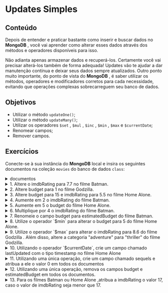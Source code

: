 # Updates Simples
## Conteúdo
Depois de entender e praticar bastante como inserir e buscar dados no **MongoDB** , você vai aprender como alterar esses dados através dos métodos e operadores disponíveis para isso.

Não adianta apenas armazenar dados e recuperá-los. Certamente você vai precisar alterá-los também de forma adequada! Updates vão te ajudar a dar manutenção contínua e deixar seus dados sempre atualizados.
Outro ponto muito importante, do ponto de vista do **MongoDB** , é saber utilizar os métodos, operadores e modificadores corretos para cada necessidade, evitando que operações complexas sobrecarreguem seu banco de dados.
## Objetivos
- Utilizar o método `updateOne()`;
- Utilizar o método `updateMany()`;
- Utilizar os operadores `$set` , `$mul` , `$inc` , `$min` , `$max` e `$currentDate`;
- Renomear campos;
- Remover campos.
## Exercícios
Conecte-se à sua instância do **MongoDB** local e insira os seguintes documentos na coleção `movies` do banco de dados `class`:
<details>
  <summary>documentos</summary>

```
{
  "title": "Batman",
  "category": [ "action", "adventure" ],
  "imdbRating": 7.6,
  "budget": 35
},
{
  "title": "Godzilla",
  "category": [ "action", "adventure", "sci-fi" ],
  "imdbRating": 6.6
},
{
  "title": "Home Alone",
  "category": [ "family", "comedy" ],
  "imdbRating": 7.4
}
  ```
</details>
<details>
  <summary>1. Altere o imdbRating para 7.7 no filme Batman.</summary>

```
db.movies.updateOne(
  { title: "Batman"},
  { $set:
    { imdbRating: 7.7 }
  }
)
  ```
</details>
<details>
  <summary>2. Altere budget para 1 no filme Godzilla.</summary>

```
db.movies.updateOne(
  { title: "Godzilla"},
  { $set:
    { budget: 1 }
  }
)
  ```
</details>
<details>
  <summary>3. Altere budget para 15 e imdbRating para 5.5 no filme Home Alone.</summary>

```
db.movies.updateOne(
  { title: "Home Alone"},
  { $set: {
    budget: 15,
    imdbRating: 5.5
  }
  }
)
  ```
</details>
<details>
  <summary>4. Aumente em 2 o imdbRating do filme Batman.</summary>

```
db.movies.updateOne(
  { title: "Batman"},
  { $inc:
    { imdbRating: 2 }
  }
)
  ```
</details>
<details>
  <summary>5. Aumente em 5 o budget do filme Home Alone.</summary>

```
db.movies.updateOne(
  { title: "Home Alone"},
  { $inc:
    { budget: 5 }
  }
)
  ```
</details>
<details>
  <summary>6. Multiplique por 4 o imdbRating do filme Batman.</summary>

```
db.movies.updateOne(
  { title: "Batman"},
  { $mul:
    { imdbRating: 5 }
  }
)
  ```
</details>
<details>
  <summary>7. Renomeie o campo budget para estimatedBudget do filme Batman.</summary>

```
db.movies.updateOne(
  { title: "Batman"},
  { $rename:
    { budget: "estimatedBudget" }
  }
)
  ```
</details>
<details>
  <summary>8. Utilize o operador `$min` para alterar o budget para 5 do filme Home Alone.</summary>

```
db.movies.updateOne(
  { title: "Home Alone"},
  { $min:
    { budget: 5 }
  }
)

  ```
</details>
<details>
  <summary>9. Utilize o operador `$max` para alterar o imdbRating para 8.6 do filme Godzilla . Além disso, altere a categoria "adventure" para "thriller" do filme Godzilla.</summary>

```
db.movies.updateOne(
  { title: "Godzilla"},
  { $max:
    { imdbRating: 8.6 },
    $set: {
      category: ["action", "thriller", "sci-fi"]
    }
  }
)
  ```
</details>
<details>
  <summary>10. Utilizando o operador `$currentDate`, crie um campo chamado lastUpdated com o tipo timestamp no filme Home Alone </summary>

```
db.movies.updateOne(
  { title: "Home Alone"},
  { $currentDate:
    { lastUpdated: { $type: "timestamp" } }
  }
)
  ```
</details>
<details>
  <summary>11. Utilizando uma única operação, crie um campo chamado sequels e atribua a ele o valor 0 em todos os documentos</summary>

```
db.movies.updateMany(
  {},
  { $set: { sequels: 0 } }
)
  ```
</details>
<details>
  <summary>12. Utilizando uma única operação, remova os campos budget e estimatedBudget em todos os documentos.</summary>

```
db.movies.updateMany(
  {},
  { $unset: { budget: "", estimatedBudget: "" } }
)
  ```
</details>
<details>
  <summary>13. Para os filmes Batman ou Home Alone ,atribua a imdbRating o valor 17, caso o valor de imdbRating seja menor que 17.</summary>

```
db.movies.updateOne(
  { title: { $in: ["Batman", "Home Alone"] } },
  { $min:
    { imdbRating: 17 }
  }
)
  ```
</details>
